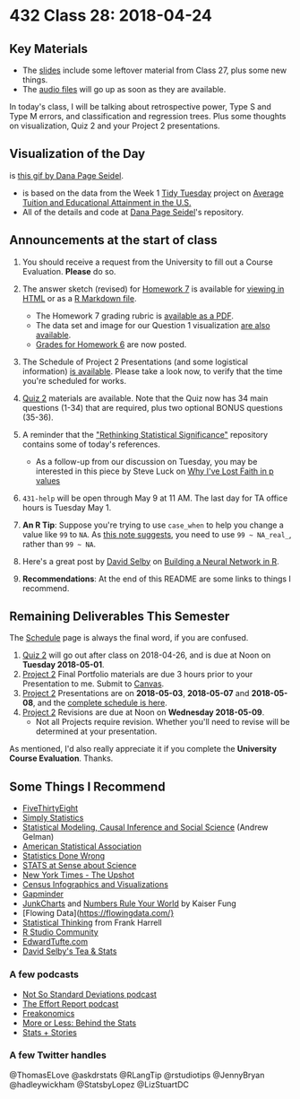 # 432 Class 28: 2018-04-24

## Key Materials

- The [slides](https://github.com/THOMASELOVE/432-2018/tree/master/slides/class28) include some leftover material from Class 27, plus some new things.
- The [audio files](https://github.com/THOMASELOVE/432-2018/tree/master/slides/class28) will go up as soon as they are available.

In today's class, I will be talking about retrospective power, Type S and Type M errors, and classification and regression trees. Plus some thoughts on visualization, Quiz 2 and your Project 2 presentations.

## Visualization of the Day

is [this gif by Dana Page Seidel](https://raw.githubusercontent.com/dpseidel/tidytuesday/master/TidyWork/tuition2.gif).

- is based on the data from the Week 1 [Tidy Tuesday](https://github.com/rfordatascience/tidytuesday) project on [Average Tuition and Educational Attainment in the U.S.](https://onlinembapage.com/average-tuition-and-educational-attainment-in-the-united-states/)
- All of the details and code at [Dana Page Seidel](https://github.com/dpseidel/tidytuesday/blob/master/TidyWork/Week1.md)'s repository.

## Announcements at the start of class

1. You should receive a request from the University to fill out a Course Evaluation. **Please** do so.

2. The answer sketch (revised) for [Homework 7](https://github.com/THOMASELOVE/432-2018/tree/master/assignments/hw7) is available for [viewing in HTML](http://htmlpreview.github.io/?https://github.com/THOMASELOVE/432-2018/blob/master/assignments/hw7/hw7_sketch.html) or as a [R Markdown file](https://raw.githubusercontent.com/THOMASELOVE/432-2018/master/assignments/hw7/hw7_sketch.Rmd). 
   - The Homework 7 grading rubric is [available as a PDF](https://github.com/THOMASELOVE/432-2018/blob/master/assignments/hw7/hw7_rubric.pdf).
   - The data set and image for our Question 1 visualization [are also available](https://github.com/THOMASELOVE/432-2018/tree/master/assignments/hw7).
   - [Grades for Homework 6](https://github.com/THOMASELOVE/432-2018/blob/master/assignments/hw6/hw6grades.pdf) are now posted.

3. The Schedule of Project 2 Presentations (and some logistical information) [is available](https://github.com/THOMASELOVE/432-2018/blob/master/projects/project2/PRESENTATIONS.md). Please take a look now, to verify that the time you're scheduled for works.

4. [Quiz 2](https://github.com/THOMASELOVE/432-2018/blob/master/quizzes/quiz2/README.md) materials are available. Note that the Quiz now has 34 main questions (1-34) that are required, plus two optional BONUS questions (35-36).

5. A reminder that the ["Rethinking Statistical Significance"](https://github.com/THOMASELOVE/rethink) repository contains some of today's references. 
   - As a follow-up from our discussion on Tuesday, you may be interested in this piece by Steve Luck on [Why I've Lost Faith in p values](https://lucklab.ucdavis.edu/blog/2018/4/19/why-i-lost-faith-in-p-values)

6. `431-help` will be open through May 9 at 11 AM. The last day for TA office hours is Tuesday May 1.

7. **An R Tip**: Suppose you're trying to use `case_when` to help you change a value like `99` to `NA`. As [this note suggests](https://github.com/tidyverse/dplyr/issues/3202), you need to use `99 ~ NA_real_`, rather than `99 ~ NA`.

8. Here's a great post by [David Selby](http://selbydavid.com/) on [Building a Neural Network in R](http://selbydavid.com/2018/01/09/neural-network/).

9. **Recommendations**: At the end of this README are some links to things I recommend.
   
## Remaining Deliverables This Semester

The [Schedule](https://github.com/THOMASELOVE/432-2018/blob/master/SCHEDULE.md) page is always the final word, if you are confused.

1. [Quiz 2](https://github.com/THOMASELOVE/432-2018/tree/master/quizzes/quiz2) will go out after class on 2018-04-26, and is due at Noon on **Tuesday 2018-05-01**.
2. [Project 2](https://github.com/THOMASELOVE/432-2018/tree/master/projects/project2) Final Portfolio materials are due 3 hours prior to your Presentation to me. Submit to [Canvas](https://canvas.case.edu/).
3. [Project 2](https://github.com/THOMASELOVE/432-2018/tree/master/projects/project2) Presentations are on **2018-05-03**, **2018-05-07** and **2018-05-08**, and the [complete schedule is here](https://github.com/THOMASELOVE/432-2018/blob/master/projects/project2/PRESENTATIONS.md).
4. [Project 2](https://github.com/THOMASELOVE/432-2018/tree/master/projects/project2) Revisions are due at Noon on **Wednesday 2018-05-09**. 
    - Not all Projects require revision. Whether you'll need to revise will be determined at your presentation.

As mentioned, I'd also really appreciate it if you complete the **University Course Evaluation**. Thanks.

## Some Things I Recommend

- [FiveThirtyEight](http://fivethirtyeight.com/)
- [Simply Statistics](https://simplystatistics.org/)
- [Statistical Modeling, Causal Inference and Social Science](http://andrewgelman.com/) (Andrew Gelman)
- [American Statistical Association](http://www.amstat.org/)
- [Statistics Done Wrong](https://www.statisticsdonewrong.com/)
- [STATS at Sense about Science](http://senseaboutscienceusa.org/stats/)
- [New York Times - The Upshot](https://www.nytimes.com/section/upshot)
- [Census Infographics and Visualizations](https://www.census.gov/library/visualizations.html)
- [Gapminder](https://www.gapminder.org/)
- [JunkCharts](http://junkcharts.typepad.com/junk_charts/) and [Numbers Rule Your World](http://junkcharts.typepad.com/numbersruleyourworld/) by Kaiser Fung
- [Flowing Data](https://flowingdata.com/}
- [Statistical Thinking](http://www.fharrell.com/) from Frank Harrell
- [R Studio Community](https://community.rstudio.com/)
- [EdwardTufte.com](https://www.edwardtufte.com/tufte/)
- [David Selby's Tea & Stats](http://selbydavid.com/)

### A few podcasts

- [Not So Standard Deviations podcast](http://nssdeviations.com/)
- [The Effort Report podcast](http://effortreport.libsyn.com/)
- [Freakonomics](http://freakonomics.com/)
- [More or Less: Behind the Stats](https://www.bbc.co.uk/programmes/p02nrss1)
- [Stats + Stories](https://www.npr.org/podcasts/530134710/stats-stories)

### A few Twitter handles

@ThomasELove
@askdrstats
@RLangTip
@rstudiotips
@JennyBryan
@hadleywickham
@StatsbyLopez
@LizStuartDC
